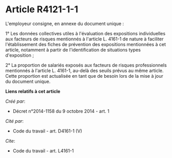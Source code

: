 # Article R4121-1-1

L'employeur consigne, en annexe du document unique : 

1° Les données collectives utiles à l'évaluation des expositions individuelles aux facteurs de risques mentionnés à l'article
L. 4161-1 de nature à faciliter l'établissement des fiches de prévention des expositions mentionnées à cet article, notamment
à partir de l'identification de situations types d'exposition ; 

2° La proportion de salariés exposés aux facteurs de risques professionnels mentionnés à l'article L. 4161-1, au-delà des
seuils prévus au même article. Cette proportion est actualisée en tant que de besoin lors de la mise à jour du document
unique.

**Liens relatifs à cet article**

_Créé par_:

  - Décret n°2014-1158 du 9 octobre 2014 - art. 1

_Cité par_:

  - Code du travail - art. D4161-1 (V)

_Cite_:

  - Code du travail - art. L4161-1
